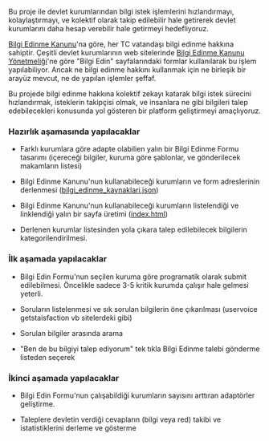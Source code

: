 Bu proje ile devlet kurumlarından bilgi istek işlemlerini hızlandırmayı, kolaylaştırmayı, ve kolektif olarak takip edilebilir hale getirerek devlet kurumlarını daha hesap verebilir hale getirmeyi hedefliyoruz.

[Bilgi Edinme Kanunu](http://www.mevzuat.gov.tr/Metin.Aspx?MevzuatKod=1.5.4982&sourceXmlSearch=&MevzuatIliski=0)'na göre, her TC vatandaşı bilgi edinme hakkına sahiptir. Çeşitli devlet kurumlarının web sitelerinde [Bilgi Edinme Kanunu Yönetmeliği](http://www.meb.gov.tr/BilgiEdinme/yonetmelik.html)'ne göre "Bilgi Edin" sayfalarındaki formlar kullanılarak bu işlem yapılabiliyor. Ancak ne bilgi edinme hakkını kullanmak için ne birleşik bir arayüz mevcut, ne de yapılan işlemler şeffaf.

Bu projede bilgi edinme hakkına kolektif zekayı katarak bilgi istek sürecini hızlandırmak, isteklerin takipçisi olmak, ve insanlara ne gibi bilgileri talep edebilecekleri konusunda yol gösteren bir platform geliştirmeyi amaçlıyoruz.

### Hazırlık aşamasında yapılacaklar

- Farklı kurumlara göre adapte olabilien yalın bir Bilgi Edinme Formu tasarımı (içereceği bilgiler, kuruma göre şablonlar, ve gönderilecek makamların listesi)
 
- Bilgi Edinme Kanunu'nun kullanabileceği kurumların ve form adreslerinin derlenmesi ([bilgi_edinme_kaynaklari.json](https://github.com/direnkod/bilgi-edin/blob/master/bilgi_edinme_kaynaklari.json))

- Bilgi Edinme Kanunu'nun kullanabileceği kurumların listelendiği ve linklendiği yalın bir sayfa üretimi ([index.html](https://github.com/direnkod/bilgi-edin/blob/master/index.html))

- Derlenen kurumlar listesinden yola çıkara talep edilebilecek bilgilerin kategorilendirilmesi.

### İlk aşamada yapılacaklar

- Bilgi Edin Formu'nun seçilen kuruma göre programatik olarak submit edilebilmesi. Öncelikle sadece 3-5 kritik kurumda çalışır hale gelmesi yeterli.

- Soruların listelenmesi ve sık sorulan bilgilerin öne çıkarılması (uservoice getstaisfaction vb sitelerdeki gibi)

- Sorulan bilgiler arasında arama

- "Ben de bu bilgiyi talep ediyorum" tek tıkla Bilgi Edinme talebi gönderme listeden seçerek

### İkinci aşamada yapılacaklar

- Bilgi Edin Formu'nun çalışabildiği kurumların sayısını arttıran adaptörler geliştirme.

- Taleplere devletin verdiği cevapların (bilgi veya red) takibi ve istatistiklerini derleme ve gösterme
